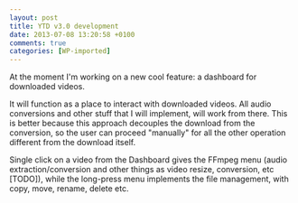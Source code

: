 ```yaml
---
layout: post
title: YTD v3.0 development
date: 2013-07-08 13:20:58 +0100
comments: true
categories: [WP-imported]
---
```


At the moment I'm working on a new cool feature: a dashboard for downloaded videos.

It will function as a place to interact with downloaded videos. All audio conversions and other stuff that I will implement, will work from there. This is better because this approach decouples the download from the conversion, so the user can proceed "manually" for all the other operation different from the download itself.

Single click on a video from the Dashboard gives the FFmpeg menu (audio extraction/conversion and other things as video resize, conversion, etc [TODO]), while the long-press menu implements the file management, with copy, move, rename, delete etc.
